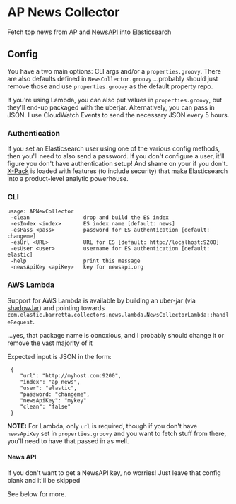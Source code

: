 # AP News Collector
Fetch top news from AP and [NewsAPI](https://newsapi.org) into Elasticsearch

## Config
You have a two main options: CLI args and/or a `properties.groovy`. There are also defaults defined in `NewsCollector.groovy` ...probably should just remove those and use `properties.groovy` as the default property repo.

If you're using Lambda, you can also put values in `properties.groovy`, but they'll end-up packaged with the uberjar. Alternatively, you can pass in JSON. I use CloudWatch Events to send the necessary JSON every 5 hours.

### Authentication

If you set an Elasticsearch user using one of the various config methods, then you'll need to also send a password. If you don't configure a user, it'll figure you don't have authentication setup! And shame on your if you don't. [X-Pack](https://www.elastic.co/products/x-pack) is loaded with features (to include security) that make Elasticsearch into a product-level analytic powerhouse.

### CLI
```
usage: APNewCollector
 -clean                 drop and build the ES index
 -esIndex <index>       ES index name [default: news]
 -esPass <pass>         password for ES authentication [default: changeme]
 -esUrl <URL>           URL for ES [default: http://localhost:9200]
 -esUser <user>         username for ES authentication [default: elastic]
 -help                  print this message
 -newsApiKey <apiKey>   key for newsapi.org
```

### AWS Lambda

Support for AWS Lambda is available by building an uber-jar (via [shadowJar](https://github.com/johnrengelman/shadow)) and pointing towards `com.elastic.barretta.collectors.news.lambda.NewsCollectorLambda::handleRequest`.

...yes, that package name is obnoxious, and I probably should change it or remove the vast majority of it
 
Expected input is JSON in the form:
```
 {
    "url": "http://myhost.com:9200",
    "index": "ap_news",
    "user": "elastic",
    "password: "changeme",
    "newsApiKey": "mykey"
    "clean": "false"
 }
```

**NOTE:** For Lambda, only `url` is required, though if you don't have `newsApiKey` set in `properties.groovy` and you want to fetch stuff from there, you'll need to have that passed in as well.


#### News API
If you don't want to get a NewsAPI key, no worries! Just leave that config blank and it'll be skipped

See below for more.